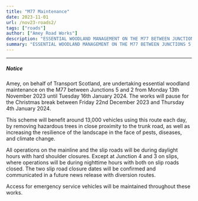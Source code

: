 ```yaml
---
title: "M77 Maintenance" 
date: 2023-11-01
url: /nov23-roads2/
tags: ["roads"]
author: ["Amey Road Works"]
description: "ESSENTIAL WOODLAND MANAGEMENT ON THE M77 BETWEEN JUNCTIONS 5 AND 2 COMMENCES MONDAY 13TH NOVEMBER 2023" 
summary: "ESSENTIAL WOODLAND MANAGEMENT ON THE M77 BETWEEN JUNCTIONS 5 AND 2 COMMENCES MONDAY 13TH NOVEMBER 2023" 
---
```


---

##### Notice

Amey, on behalf of Transport Scotland, are undertaking essential woodland maintenance on the M77 between Junctions 5 and 2 from Monday 13th November 2023 until Tuesday 16th January 2024. The works will pause for the Christmas break between Friday 22nd December 2023 and Thursday 4th January 2024. 

This scheme will benefit around 13,000 vehicles using this route each day, by removing hazardous trees in close proximity to the trunk road, as well as increasing the resilience of the landscape in the face of pests, diseases, and climate change. 

All operations on the mainline and the slip roads will be during daylight hours with hard shoulder closures. Except at Junction 4 and 3 on slips, where operations will be during nighttime hours with both on slip roads closed. The two slip road closure dates will be confirmed and communicated in a future news release with diversion routes. 

Access for emergency service vehicles will be maintained throughout these works. 


